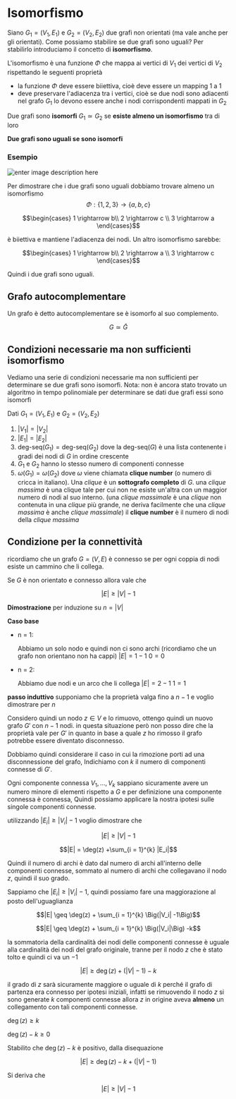 ﻿# Isomorfismo

Siano $G_1 = (V_1, E_1)$ e $G_2=(V_2, E_2)$ due grafi non orientati (ma vale anche per gli orientati).
Come possiamo stabilire se due grafi sono uguali?
Per stabilirlo introduciamo il concetto di **isomorfismo**.

L'isomorfismo è una funzione $\Phi$ che mappa ai vertici di $V_1$ dei vertici di $V_2$ rispettando le seguenti proprietà
- la funzione $\Phi$ deve essere biiettiva, cioè deve essere un mapping 1 a 1
- deve preservare l'adiacenza tra i vertici, cioè se due nodi sono adiacenti nel grafo $G_1$ lo devono essere anche i nodi corrispondenti mappati in $G_2$

Due grafi sono **isomorfi** $G_1 \simeq G_2$ se **esiste almeno un isomorfismo** tra di loro

**Due grafi sono uguali se sono isomorfi**


### Esempio

![enter image description here](https://i.ibb.co/zNty1xH/image.png)

Per dimostrare che i due grafi sono uguali dobbiamo trovare almeno un isomorfismo
$$\Phi : \{1,2,3\} \rightarrow \{a, b, c\}$$

$$\begin{cases}
1 \rightarrow b\\
2 \rightarrow c \\
3 \rightarrow a
\end{cases}$$

è  biiettiva e mantiene l'adiacenza dei nodi. 
Un altro isomorfismo sarebbe:

$$\begin{cases}
1 \rightarrow b\\
2 \rightarrow a \\
3 \rightarrow c
\end{cases}$$

Quindi i due grafi sono uguali.

## Grafo autocomplementare

Un grafo è detto autocomplementare se è isomorfo al suo complemento.

$$G \simeq \bar G$$

## Condizioni necessarie ma non sufficienti isomorfismo

Vediamo una serie di condizioni necessarie ma non sufficienti per determinare se due grafi sono isomorfi.
Nota: non è ancora stato trovato un algoritmo in tempo polinomiale per determinare se dati due grafi essi sono isomorfi

Dati $G_1 = (V_1, E_1)$ e $G_2 = (V_2, E_2)$
1. $|V_1| = |V_2|$
2. $|E_1| = |E_2|$
3. $\text{deg-seq}(G_1) = \text{deg-seq}(G_2)$
	dove la $\text{deg-seq}(G)$ è una lista contenente i gradi dei nodi di $G$ in ordine crescente
4. $G_1$ e $G_2$ hanno lo stesso numero di componenti connesse
5. $\omega(G_1) = \omega(G_2)$
	dove $\omega$ viene chiamata **clique number** (o numero di cricca in italiano).
	Una *clique* è un **sottografo completo** di $G$.
	una *clique massima* è una clique tale per cui non ne esiste un'altra con un maggior numero di nodi al suo interno.
	(una *clique massimale*  è una *clique* non contenuta in una *clique* più grande, ne deriva facilmente che una *clique massima* è anche *clique massimale*)
	il **clique number** è il numero di nodi della *clique massima*
	

## Condizione per la connettività

ricordiamo che un grafo $G = (V, E)$ è connesso se per ogni coppia di nodi esiste un cammino che li collega.

Se $G$ è non orientato e connesso allora vale che

$$|E| \geq |V|-1$$

**Dimostrazione** per induzione su $n = |V|$

**Caso base**
- n = 1:

	Abbiamo un solo nodo e quindi non ci sono archi (ricordiamo che un grafo non orientano non ha cappi)
$|E| = 1 - 1$
$0 = 0$

- n = 2:

	Abbiamo due nodi e un arco che li collega
$|E| = 2 - 1$
$1 = 1$

**passo induttivo** supponiamo che la proprietà valga fino a $n-1$ e voglio dimostrare per $n$

Considero quindi un nodo $z \in V$ e lo rimuovo, ottengo quindi un nuovo grafo $G'$ con $n-1$ nodi.
in questa situazione però non posso dire che la proprietà vale per $G'$ in quanto in base a quale $z$ ho rimosso il grafo potrebbe essere diventato disconnesso.

Dobbiamo quindi considerare il caso in cui la rimozione porti ad una disconnessione del grafo, Indichiamo con $k$ il numero di componenti connesse di $G'$.

Ogni componente connessa $V_1, ..., V_k$ sappiano sicuramente avere un numero minore di elementi rispetto a $G$ e per definizione una componente connessa è connessa, Quindi possiamo applicare la nostra ipotesi sulle singole componenti connesse.

utilizzando $|E_i| \geq| V_i| - 1$ voglio dimostrare che 

$$|E| \geq |V|-1$$

$$|E| = \deg(z) +\sum_{i = 1}^{k} |E_i|$$

Quindi il numero di archi è dato dal numero di archi all'interno delle componenti connesse, sommato al numero di archi che collegavano il nodo $z$, quindi il suo grado.

Sappiamo che $|E_i| \geq |V_i| -1$, quindi possiamo fare una maggiorazione al posto dell'uguaglianza

$$|E| \geq \deg(z) + \sum_{i = 1}^{k} \Big(|V_i| -1\Big)$$

$$|E| \geq \deg(z) + \sum_{i = 1}^{k} \Big(|V_i|\Big) -k$$

la sommatoria della cardinalità dei nodi delle componenti connesse è uguale alla cardinalità dei nodi del grafo originale, tranne per il nodo $z$ che è stato tolto e quindi ci va un $-1$

$$|E| \geq \deg(z) + \Big(|V| -1\Big) -k$$

il grado di $z$ sarà sicuramente maggiore o uguale di $k$ perché il grafo di partenza era connesso per ipotesi iniziali, infatti se rimuovendo il nodo $z$ si sono generate $k$ componenti connesse allora $z$ in origine aveva **almeno** un collegamento con tali componenti connesse.

$\deg(z) \geq k$

$\deg(z) - k \geq 0$

Stabilito che $\deg(z) - k$ è positivo, dalla disequazione

$$|E| \geq \deg(z) -k + \Big(|V| -1\Big)$$

Si deriva che 

$$|E| \geq |V| -1$$
